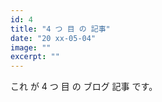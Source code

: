 ```yaml
---
id: 4
title: "4 つ 目 の 記事"
date: "20 xx-05-04" 
image: "" 
excerpt: ""
---
```


これ が 4 つ 目 の ブログ 記事 です。